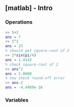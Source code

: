 ## [matlab] - **Intro**
### **Operations**
```matlab
>> 5+2
ans = 7
>> 5^2
ans = 25
% should get square-root of 2
>> 2*sin(pi/4)
ans = 1.4142
% check square-root of 2
>> ans^2
ans = 2.0000
% now check round-off error
>> ans-2
ans = -4.4409e-16
```
### **Variables**

